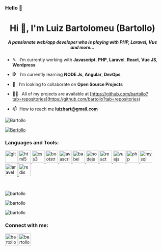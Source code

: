 ### Hello 👋
<h1 align="center">Hi 👋, I'm Luiz Bartolomeu (Bartollo)</h1>

<h5 align="center">A passionate web/app developer who is playing with PHP, Laravel, Vue and more...</h5>



- ✎ &nbsp; I’m currently working with **Javascript**, **PHP**, **Laravel**, **React**, **Vue JS**, **Wordpress**

- ⭆  &nbsp; I’m currently learning **NODE Js**, **Angular**, **DevOps**

- 👯  &nbsp; I’m looking to collaborate on **Open Source Projects**

- 👨‍💻  &nbsp; All of my projects are available at [https://github.com/bartollo?tab=repositories](https://github.com/bartollo?tab=repositories)

- 📫  &nbsp;How to reach me **luizbart@gmail.com**



<p align="left"> <img src="https://komarev.com/ghpvc/?username=bartollo&label=Profile%20views&color=0e75b6&style=flat" alt="Bartollo" /> </p>

<p align="left"> <a href="https://github.com/ryo-ma/github-profile-trophy"><img src="https://github-profile-trophy.vercel.app/?username=bartollo" alt="Bartollo" /></a> </p>

<h3 align="left">Languages and Tools:</h3>

<p align="left"><a href="https://git-scm.com/" target="_blank"> <img src="https://www.vectorlogo.zone/logos/git-scm/git-scm-icon.svg" alt="git" width="40" height="40"/> </a> <a href="https://www.w3.org/html/" target="_blank"> <img src="https://img.icons8.com/dusk/64/000000/html-5.png" alt="html5" width="40" height="40"/> </a><a href="https://www.w3schools.com/css/" target="_blank"> <img src="https://img.icons8.com/color/48/000000/css3.png" alt="css3" width="40" height="40"/> </a><a href="https://getbootstrap.com" target="_blank"> <img src="https://img.icons8.com/color/48/000000/bootstrap.png" alt="bootstrap" width="40" height="40"/> </a><a href="https://developer.mozilla.org/en-US/docs/Web/JavaScript" target="_blank"> <img src="https://img.icons8.com/color/48/000000/javascript.png" alt="javascript" width="40" height="40"/> </a><a href="https://babeljs.io/" target="_blank"> <img src="https://img.icons8.com/wired/64/000000/babel.png" alt="babel" width="40" height="40"/> </a><a href="https://nodejs.org" target="_blank"> <img src="https://img.icons8.com/color/48/000000/nodejs.png" alt="nodejs" width="40" height="40"/> </a><a href="https://reactjs.org/" target="_blank"> <img src="https://img.icons8.com/plasticine/48/000000/react.png" alt="react" width="40" height="40"/> </a><a href="https://vuejs.org/" target="_blank"> <img src="https://img.icons8.com/color/48/000000/vue-js.png" alt="vuejs" width="40" height="40"/> </a><a href="https://www.php.net" target="_blank"> <img src="https://img.icons8.com/color/48/000000/php.png" alt="php" width="40" height="40"/> </a><a href="https://www.mysql.com/" target="_blank"> <img src="https://img.icons8.com/color/48/000000/mysql.png" alt="mysql" width="40" height="40"/> </a><a href="https://laravel.com/" target="_blank"> <img src="https://img.icons8.com/fluent/48/000000/laravel.png" alt="laravel" width="40" height="40"/> </a><a href="https://redis.io" target="_blank"> <img src="https://img.icons8.com/color/48/000000/redis.png" alt="redis" width="40" height="40"/></a></p>

<br />
<p align="left"><img src="https://github-readme-stats.vercel.app/api/top-langs?username=bartollo&show_icons=true&locale=en&layout=compact" alt="bartollo" /></p>

<p><img align="center" src="https://github-readme-stats.vercel.app/api?username=bartollo&show_icons=true&locale=en" alt="bartollo" /></p>

<p><img align="center" src="https://github-readme-streak-stats.herokuapp.com/?user=bartollo&" alt="bartollo" /></p>


<h3 align="left">Connect with me:</h3>

<p align="left"><a href="mailto:luizbart@gmail.com" target="blank"><img align="center" src="https://img.icons8.com/color/64/000000/gmail-new.png" alt="bartollo" height="40" width="40" /></a>&nbsp;<a href="https://www.linkedin.com/in/luiz-bartolomeu/" target="blank"><img align="center" src="https://image.flaticon.com/icons/png/512/174/174857.png" alt="bartollo" height="40" width="40" /></a></p>
